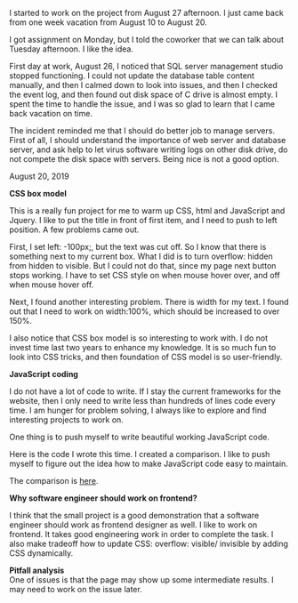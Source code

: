 
I started to work on the project from August 27 afternoon. I just came back from one week vacation from August 10 to August 20. 

I got assignment on Monday, but I told the coworker that we can talk about Tuesday afternoon. I like the idea. 

First day at work, August 26, I noticed that SQL server management studio stopped functioning. I could not update the database table content manually, and then I calmed down to look into issues, and then I checked the event log, and then found out disk space of C drive is almost empty. I spent the time to handle the issue, and I was so glad to learn that I came back vacation on time. 

The incident reminded me that I should do better job to manage servers. First of all, I should understand the importance of web server and database server, and ask help to let virus software writing logs on other disk drive, do not compete the disk space with servers. Being nice is not a good option. 

August 20, 2019<br>

**CSS box model** <br>

This is a really fun project for me to warm up CSS, html and JavaScript and Jquery. I like to put the title in front of first item, and I need to push to left position. A few problems came out. 

First, I set left: -100px;, but the text was cut off. So I know that there is something next to my current box. What I did is to turn overflow: hidden from hidden to visible. But I could not do that, since my page next button stops working. I have to set CSS style on when mouse hover over, and off when mouse hover off. 

Next, I found another interesting problem. There is width for my text. I found out that I need to work on width:100%, which should be increased to over 150%. 

I also notice that CSS box model is so interesting to work with. I do not invest time last two years to enhance my knowledge. It is so much fun to look into CSS tricks, and then foundation of CSS model is so user-friendly. 


**JavaScript coding**<br>

I do not have a lot of code to write. If I stay the current frameworks for the website, then I only need to write less than hundreds of lines code every time. I am hunger for problem solving, I always like to explore and find interesting projects to work on. 

One thing is to push myself to write beautiful working JavaScript code. 

Here is the code I wrote this time. I created a comparison. I like to push myself to figure out the idea how to make JavaScript code easy to maintain. 

The comparison is [here](https://github.com/jianminchen/ProjectManagement/blob/master/hoverover%20update/step%204%20development/ComparisonWork.jpg). 


**Why software engineer should work on frontend?**<br>

I think that the small project is a good demonstration that a software engineer should work as frontend designer as well. I like to work on frontend. It takes good engineering work in order to complete the task. I also make tradeoff how to update CSS: overflow: visible/ invisible by adding CSS dynamically. 

**Pitfall analysis**<br>
One of issues is that the page may show up some intermediate results. I may need to work on the issue later. 
